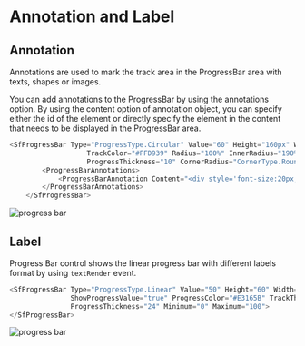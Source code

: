 # Annotation and Label

## Annotation

Annotations are used to mark the track area in the ProgressBar area with texts, shapes or images.

You can add annotations to the ProgressBar by using the annotations option. By using the content option of annotation object, you can specify either the id of the element or directly specify the element in the content that needs to be displayed in the ProgressBar area.

```csharp
<SfProgressBar Type="ProgressType.Circular" Value="60" Height="160px" Width="160px" EnableRtl="false"
                   TrackColor="#FFD939" Radius="100%" InnerRadius="190%" ProgressColor="white" TrackThickness="80"
                   ProgressThickness="10" CornerRadius="CornerType.Round" Minimum="0" Maximum="100">
        <ProgressBarAnnotations>
            <ProgressBarAnnotation Content="<div style='font-size:20px;font-weight:bold;color:#ffffff;fill:#ffffff'><span>60%</span></div>" />
        </ProgressBarAnnotations>
    </SfProgressBar>
```

![progress bar](images/annotation.png)

## Label

Progress Bar control shows the linear progress bar with different labels format by using  `textRender` event.

```csharp
<SfProgressBar Type="ProgressType.Linear" Value="50" Height="60" Width="90%" TrackColor="#F8C7D8"
               ShowProgressValue="true" ProgressColor="#E3165B" TrackThickness="24" CornerRadius="CornerType.Round"
               ProgressThickness="24" Minimum="0" Maximum="100">
</SfProgressBar>
```

![progress bar](images/label.png)